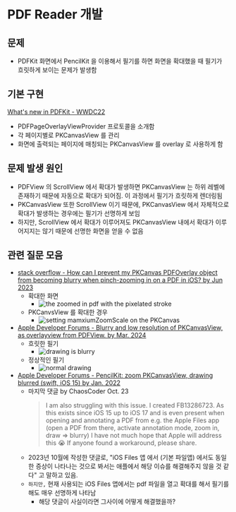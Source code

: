# PDF Reader 개발

## 문제
  - PDFKit 화면에서 PencilKit 을 이용해서 필기를 하면 화면을 확대했을 때 필기가 흐릿하게 보이는 문제가 발생함

## 기본 구현 
[What's new in PDFKit - WWDC22](https://developer.apple.com/videos/play/wwdc2022/10089/)

- PDFPageOverlayViewProvider 프로토콜을 소개함
- 각 페이지별로 PKCanvasView 를 관리
- 화면에 출력되는 페이지에 매칭되는 PKCanvasView 를 overlay 로 사용하게 함
  
## 문제 발생 원인
- PDFView 의 ScrollView 에서 확대가 발생하면 PKCanvasView 는 하위 레벨에 존재하기 때문에 자동으로 확대가 되어짐. 이 과정에서 필기가 흐릿하게 렌더링됨
- PKCanvasView 또한 ScrollView 이기 때문에, PKCanvasView 에서 자체적으로 확대가 발생하는 경우에는 필기가 선명하게 보임
- 하지만, ScrollView 에서 확대가 이루어져도 PKCanvasView 내에서 확대가 이루어지지는 않기 때문에 선명한 화면을 얻을 수 없음

## 관련 질문 모음
- [stack overflow - How can I prevent my PKCanvas PDFOverlay object from becoming blurry when pinch-zooming in on a PDF in iOS? by Jun 2023](https://stackoverflow.com/questions/76392202/how-can-i-prevent-my-pkcanvas-pdfoverlay-object-from-becoming-blurry-when-pinch)
  - 확대한 화면
    - ![the zoomed in pdf with the pixelated stroke](https://i.sstatic.net/pysYq.png)
  - PKCanvsView 를 확대한 경우
    - ![setting mamxiumZoomScale on the PKCanvas](https://i.sstatic.net/4WVJ0.png)
- [Apple Developer Forums - Blurry and low resolution of PKCanvasView, as overlayview from PDFView. by Mar. 2024](https://forums.developer.apple.com/forums/thread/748940)
  - 흐릿한 필기
    - ![drawing is blurry](https://developer.apple.com/forums/content/attachment/13bf56c2-4cd2-48dc-8f09-eea3774b2415)
  - 정상적인 필기
    - ![normal drawing](https://developer.apple.com/forums/content/attachment/13bf56c2-4cd2-48dc-8f09-eea3774b2415)
- [Apple Developer Forums - PencilKit: zoom PKCanvasView, drawing blurred (swift, iOS 15) by Jan. 2022](https://forums.developer.apple.com/forums/thread/698317?answerId=15461025#15461025)
  - 마지막 댓글 by ChaosCoder Oct. 23
    > I am also struggling with this issue. I created FB13286723. As this exists since iOS 15 up to iOS 17 and is even present when opening and annotating a PDF from e.g. the Apple Files app (open a PDF from there, activate annotation mode, zoom in, draw => blurry) I have not much hope that Apple will address this 😭 If anyone found a workaround, please share.
  - 2023년 10월에 작성한 댓글로, "iOS Files 앱 에서 (기본 파일앱) 에서도 동일한 증상이 나타나는 것으로 봐서는 애플에서 해당 이슈를 해결해주지 않을 것 같다" 고 말하고 있음.
  - `하지만,` 현재 사용되는 iOS Files 앱에서는 pdf 파일을 열고 확대를 해서 필기를 해도 매우 선명하게 나타남
    - 해당 댓글이 사실이라면 그사이에 어떻게 해결했을까?